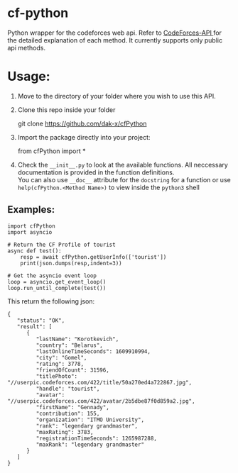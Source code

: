 # cf-python
Python wrapper for the codeforces web api.
Refer to <a href="https://codeforces.com/apiHelp"> CodeForces-API </a> for the detailed explanation of each method.
It currently supports only public api methods.
# Usage:
1. Move to the directory of your folder where you wish to use this API.
2. Clone this repo inside your folder 
        
    git clone https://github.com/dak-x/cfPython
3. Import the package directly into your project:

    <!-- language: lang-python -->
    from cfPython import * 
4. Check the `__init__.py` to look at the available functions. All neccessary documentation is provided in the function definitions.
\
You can also use `__doc__` attribute for the `docstring` for a function or use `help(cfPython.<Method Name>)` to view inside the `python3` shell
## Examples:

<!-- language: lang-python -->
    import cfPython
    import asyncio

    # Return the CF Profile of tourist
    async def test(): 
        resp = await cfPython.getUserInfo(['tourist'])
        print(json.dumps(resp,indent=3))

    # Get the asyncio event loop
    loop = asyncio.get_event_loop()
    loop.run_until_complete(test())
    
This return the following json:

    {
       "status": "OK",
       "result": [
          {
             "lastName": "Korotkevich",
             "country": "Belarus",
             "lastOnlineTimeSeconds": 1609910994,
             "city": "Gomel",
             "rating": 3778,
             "friendOfCount": 31596,
             "titlePhoto": "//userpic.codeforces.com/422/title/50a270ed4a722867.jpg",
             "handle": "tourist",
             "avatar": "//userpic.codeforces.com/422/avatar/2b5dbe87f0d859a2.jpg",
             "firstName": "Gennady",
             "contribution": 155,
             "organization": "ITMO University",
             "rank": "legendary grandmaster",
             "maxRating": 3783,
             "registrationTimeSeconds": 1265987288,
             "maxRank": "legendary grandmaster"
          }
       ]
    }




